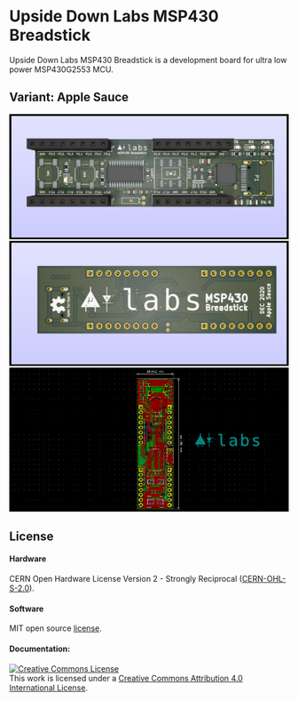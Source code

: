 # Upside Down Labs MSP430 Breadstick

Upside Down Labs MSP430 Breadstick is a development board for ultra low power MSP430G2553 MCU. 

## Variant: Apple Sauce  
![Upside Down Labs MSP430 Breadstick front](MSP430G2553IPW28_FT232RQ/MSP430G2553IPW28_FT232RQ_front.png)
![Upside Down Labs MSP430 Breadstick back](MSP430G2553IPW28_FT232RQ/MSP430G2553IPW28_FT232RQ_back.png)
![Upside Down Labs MSP430 Breadstick dimensions](MSP430G2553IPW28_FT232RQ/MSP430G2553IPW28_FT232RQ_dimensions.png)

## License

#### Hardware
CERN Open Hardware License Version 2 - Strongly Reciprocal ([CERN-OHL-S-2.0](https://spdx.org/licenses/CERN-OHL-S-2.0.html)).

#### Software
MIT open source [license](http://opensource.org/licenses/MIT).

#### Documentation:
<a rel="license" href="http://creativecommons.org/licenses/by/4.0/"><img alt="Creative Commons License" style="border-width:0" src="https://i.creativecommons.org/l/by/4.0/88x31.png" /></a><br />This work is licensed under a <a rel="license" href="http://creativecommons.org/licenses/by/4.0/">Creative Commons Attribution 4.0 International License</a>.

